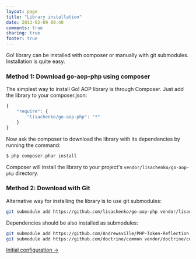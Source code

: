 ```yaml
---
layout: page
title: "Library installation"
date: 2013-02-09 00:40
comments: true
sharing: true
footer: true
---
```


Go! library can be installed with composer or manually with git submodules. Installation is quite easy.

### Method 1: Download go-aop-php using composer

The simplest way to install Go! AOP library is through Composer. Just add the library to your composer.json:

```js
{
    "require": {
        "lisachenko/go-aop-php": "*"
    }
}
```

Now ask the composer to download the library with its dependencies by running the command:

```bash
$ php composer.phar install
```

Composer will install the library to your project's `vendor/lisachenko/go-aop-php` directory.

### Method 2: Download with Git

Alternative way for installing the library is to use git submodules:

```bash
git submodule add https://github.com/lisachenko/go-aop-php vendor/lisachenko/go-aop-php
```

Dependencies should be also installed as submodules:
```bash
git submodule add https://github.com/Andrewsville/PHP-Token-Reflection vendor/andrewsville/php-token-reflection
git submodule add https://github.com/doctrine/common vendor/doctrine/common
```

<a class="next" href="../initial-configuration/">Initial configuration &rarr;</a>